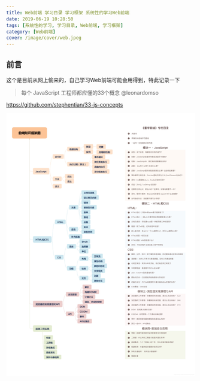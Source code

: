 ```yaml
---
title: Web前端 学习目录 学习框架 系统性的学习Web前端
date: 2019-06-19 10:28:50
tags: [系统性的学习, 学习目录, Web前端, 学习框架]
category: [Web前端]
cover: /image/cover/web.jpeg
---
```


## 前言


这个是目前从网上偷来的，自己学习Web前端可能会用得到，特此记录一下


> 每个 JavaScript 工程师都应懂的33个概念 @leonardomso

https://github.com/stephentian/33-js-concepts

![在这里插入图片描述](/image/Web前端学习路线/20190328205449472.png)

